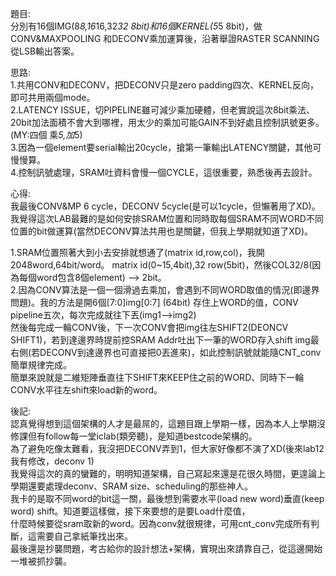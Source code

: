題目:    
分別有16個IMG(8*8,16*16,32*32 8bit)和16個KERNEL(5*5 8bit)，做CONV&MAXPOOLING 和DECONV乘加運算後，沿著舉證RASTER SCANNING從LSB輸出答案。    

思路:    
1.共用CONV和DECONV，把DECONV只是zero padding四次、KERNEL反向，即可共用兩個mode。    
2.LATENCY ISSUE，切PIPELINE雖可減少乘加硬體，但老實說這次8bit乘法、20bit加法面積不會大到哪裡，用太少的乘加可能GAIN不到好處且控制訊號更多。(MY:四個 乘*5,加*5)    
3.因為一個element要serial輸出20cycle，搶第一筆輸出LATENCY關鍵，其他可慢慢算。    
4.控制訊號處理，SRAM吐資料會慢一個CYCLE，這很重要，熟悉後再去設計。        


心得:    
我最後CONV&MP 6 cycle，DECONV 5cycle(是可以1cycle，但懶著用了XD)。我覺得這次LAB最難的是如何安排SRAM位置和同時取每個SRAM不同WORD不同位置的bit做運算(當然DECONV算法共用也是關鍵，但我上學期就知道了XD)。     

1.SRAM位置照著大到小去安排就想通了(matrix id,row,col)，我開2048word,64bit/word。 matrix id(0~15,4bit),32 row(5bit)，然後COL32/8(因為每個word包含8個element) --> 2bit。    
2.因為CONV算法是一個一個滑過去乘加，會遇到不同WORD取值的情況(即邊界問題)。我的方法是開6個[7:0]img[0:7] (64bit) 存住上WORD的值，CONV pipeline五次，每次完成就往下丟(img1-->img2)    
  然後每完成一輪CONV後，下一次CONV會把img往左SHIFT2(DEONCV SHIFT1)，若到達邊界時提前控SRAM Addr吐出下一筆的WORD存入shift img最右側(若DECONV到達邊界也可直接把0丟進來)，如此控制訊號就能隨CNT_conv簡單規律完成。    
  簡單來說就是二維矩陣垂直往下SHIFT來KEEP住之前的WORD、同時下一輪CONV水平往左shift來load新的word。      


後記:    
    認真覺得想到這個架構的人才是最屌的，這題目跟上學期一樣，因為本人上學期沒修課但有follow每一堂iclab(類旁聽)，是知道bestcode架構的。    
為了避免吃像太難看，我沒把DECONV弄到1，但大家好像都不演了XD(後來lab12我有修改，deconv 1)     
    我覺得這次的真的蠻難的，明明知道架構，自己寫起來還是花很久時間，更遑論上學期還要處理deconv、SRAM size、scheduling的那些神人。    
我卡的是取不同word的bit這一關，最後想到需要水平(load new word)垂直(keep word) shift。知道要這樣做，接下來要想的是要Load什麼值，    
什麼時候要從sram取新的word。因為conv就很規律，可用cnt_conv完成所有判斷，這需要自己拿紙筆找出來。    
    最後還是抄襲問題，考古給你的設計想法+架構，實現出來請靠自己，從這邊開始一堆被抓抄襲。     

